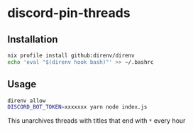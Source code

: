 # discord-pin-threads

## Installation

```sh
nix profile install github:direnv/direnv
echo 'eval "$(direnv hook bash)"' >> ~/.bashrc
```

## Usage

```sh
direnv allow
DISCORD_BOT_TOKEN=xxxxxxx yarn node index.js
```

This unarchives threads with titles that end with `*` every hour